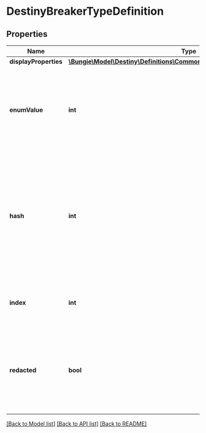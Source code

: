 # DestinyBreakerTypeDefinition

## Properties
Name | Type | Description | Notes
------------ | ------------- | ------------- | -------------
**displayProperties** | [**\Bungie\Model\Destiny\Definitions\Common\DestinyDisplayPropertiesDefinition**](DestinyDisplayPropertiesDefinition.md) |  | [optional] 
**enumValue** | **int** | We have an enumeration for Breaker types for quick reference. This is the current definition&#39;s breaker type enum value. | [optional] 
**hash** | **int** | The unique identifier for this entity. Guaranteed to be unique for the type of entity, but not globally.  When entities refer to each other in Destiny content, it is this hash that they are referring to. | [optional] 
**index** | **int** | The index of the entity as it was found in the investment tables. | [optional] 
**redacted** | **bool** | If this is true, then there is an entity with this identifier/type combination, but BNet is not yet allowed to show it. Sorry! | [optional] 

[[Back to Model list]](../README.md#documentation-for-models) [[Back to API list]](../README.md#documentation-for-api-endpoints) [[Back to README]](../README.md)


